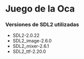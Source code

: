 # Juego de la Oca

### Versiones de SDL2 utilizadas
 - SDL2-2.0.22
 - SDL2_image-2.6.0
 - SDL2_mixer-2.6.1
 - SDL2_ttf-2.20.0
